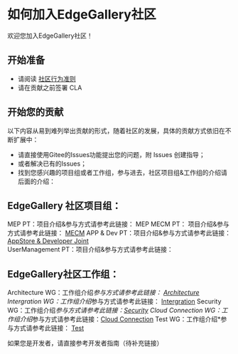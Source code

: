 # 如何加入EdgeGallery社区
欢迎您加入EdgeGallery社区！

## 开始准备
* 请阅读 [社区行为准则](https://gitee.com/edgegallery/community/blob/master/code-of-conduct_cn.md)
* 请在贡献之前签署 CLA

## 开始您的贡献
以下内容从易到难列举出贡献的形式，随着社区的发展，具体的贡献方式依旧在不断扩展中：

* 请直接使用Gitee的Issues功能提出您的问题，附 Issues 创建指导； 
* 或者解决已有的Issues；
* 找到您感兴趣的项目组或者工作组，参与进去，社区项目组&工作组的介绍请后面的介绍：


## EdgeGallery 社区项目组：
MEP PT：项目介绍&参与方式请参考此链接： MEP
MECM PT： 项目介绍&参与方式请参考此链接： [MECM](https://gitee.com/edgegallery/community/blob/master/MECM%20PT/introduction.md)
APP & Dev PT：项目介绍&参与方式请参考此链接：[AppStore & Developer Joint](https://gitee.com/edgegallery/community/blob/master/AppStore%20and%20Developer%20Joint%20PT/Introduction.md)  
UserManagement PT：项目介绍&参与方式请参考此链接：
## EdgeGallery社区工作组：
Architecture WG：工作组介绍*参与方式请参考此链接： [Architecture](https://gitee.com/edgegallery/community/blob/master/Architecture%20WG/README.md)
Intergration WG：工作组介绍*参与方式请参考此链接： [Intergration](https://gitee.com/edgegallery/community/blob/master/Integration%20WG/Introduction.md)
Security WG：工作组介绍*参与方式请参考此链接：[Security](https://gitee.com/edgegallery/community/blob/master/Security%20WG/Introduction.md)
Cloud Connection WG：工作组介绍*参与方式请参考此链接：[Cloud Connection](https://gitee.com/edgegallery/community/blob/master/Cloud%20Connection%20WG/introduction.md)
Test WG：工作组介绍*参与方式请参考此链接： [Test](https://gitee.com/edgegallery/community/blob/master/Test%20WG/Introduction.md)



如果您是开发者，请直接参考开发者指南（待补充链接）
